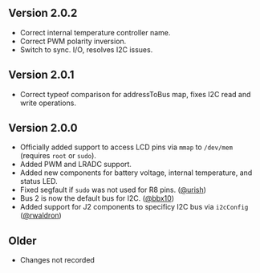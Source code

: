 ## Version 2.0.2

 * Correct internal temperature controller name.
 * Correct PWM polarity inversion.
 * Switch to sync. I/O, resolves I2C issues.

## Version 2.0.1

 * Correct typeof comparison for addressToBus map, fixes I2C read and write operations.

## Version 2.0.0

 * Officially added support to access LCD pins via `mmap` to `/dev/mem` (requires `root` or `sudo`).
 * Added PWM and LRADC support.
 * Added new components for battery voltage, internal temperature, and status LED.
 * Fixed segfault if `sudo` was not used for R8 pins. ([@urish](https://github.com/urish))
 * Bus 2 is now the default bus for I2C. ([@bbx10](https://github.com/bbx10))
 * Added support for J2 components to specificy I2C bus via `i2cConfig` ([@rwaldron](https://github.com/rwaldron))

## Older

 * Changes not recorded
